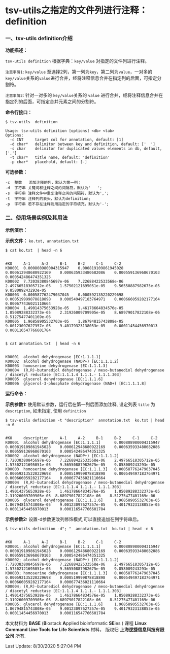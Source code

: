 # tsv-utils之指定的文件列进行注释：definition

### 一、tsv-utils definition介绍

**功能描述：**

`tsv-utils definition` 根据字典：`key/value` 对指定的文件列进行注释。

`注意事情1`:  `key/value` 至选择2列，第一列为`key`，第二列为`value`，一对多的`key/value`关系的`value`进行合并，经将注释信息合并在指定列的后面，可指定分割符。

`注意事情2`: 针对一对多的 `key/value`关系的 `value` 进行合并，经将注释信息合并在指定列的后面，可指定合并元素之间的分割符。

**命令行接口：**

    $ tsv-utils  definition
    
    Usage: tsv-utils definition [options] <db> <tab>
    Options:
      -c INT     target col for annotation, default: [1]
      -d char*   delimitor between key and definition, default: ['  ']
      -s char    delimitor for duplicated values elements in db, default, [',']
      -t char*   title name, default: 'definition'
      -p char*   placehold, default: [-]


**可选参数：**

    -c  整数   添加注释的列，默认为第一列；
    -d  字符串 关键词和注释之间的间隔符，默认为'   ';
    -s  字符串 注释文件中重复注释之间的间隔符，默认为',';
    -t  字符串 注释列的表头，默认为definition;
    -p  字符串 若不存在注释则用指定的字符填充，默认为'-';

### 二、使用场景实例及其用法

**示例演示：**

**示例文件：** `ko.txt, annotation.txt` 

    $ cat ko.txt  | head -n 6


    #KO     A-1     A-2     B-1     B-2     C-1     C-2
    K00001  0.000808980004315947    0.000819109861945028    0.000612948680922169    0.000635933480682086    0.000559136968670103    0.000542486474351325
    K00002  7.72038380845697e-06    7.22688422533568e-06    2.49766518305712e-05    1.57502121695051e-05    9.56550887982675e-05    9.858089243293e-05
    K00003  0.000587762479037045    0.000592135220229698    0.000519999878818898    0.000549497183764971    0.000666059282177164    0.000677436021110664
    K00004  1.49014375653928e-05    1.46178664834576e-05    1.85089288332373e-05    2.31926009709905e-05    8.68979017822108e-06    8.51275477401169e-06
    K00005  1.96858905532703e-05    1.86794815743808e-05    9.00123097627357e-05    9.40179323138053e-05    0.00011454456970013     0.000116547766601784


    $ cat annotation.txt  | head -n 6


    K00001  alcohol dehydrogenase [EC:1.1.1.1]
    K00002  alcohol dehydrogenase (NADP+) [EC:1.1.1.2]
    K00003  homoserine dehydrogenase [EC:1.1.1.3]
    K00004  (R,R)-butanediol dehydrogenase / meso-butanediol dehydrogenase / diacetyl reductase [EC:1.1.1.4 1.1.1.- 1.1.1.303]
    K00005  glycerol dehydrogenase [EC:1.1.1.6]
    K00006  glycerol-3-phosphate dehydrogenase (NAD+) [EC:1.1.1.8]

**运行命令：**

**示例参数1:** 使用默认参数，运行后在第一列后面添加注释, 设定列表 `title` 为 `description`, 如未指定, 使用 `definition`

    $ tsv-utils definition -t "description"  annotation.txt  ko.txt | head -n 6


    #KO     description     A-1     A-2     B-1     B-2     C-1     C-2
    K00001  alcohol dehydrogenase [EC:1.1.1.1]      0.000808980004315947    0.000819109861945028    0.000612948680922169    0.000635933480682086    0.000559136968670103    0.000542486474351325
    K00002  alcohol dehydrogenase (NADP+) [EC:1.1.1.2]      7.72038380845697e-06    7.22688422533568e-06    2.49766518305712e-05    1.57502121695051e-05    9.56550887982675e-05    9.858089243293e-05
    K00003  homoserine dehydrogenase [EC:1.1.1.3]   0.000587762479037045    0.000592135220229698    0.000519999878818898    0.000549497183764971    0.000666059282177164    0.000677436021110664
    K00004  (R,R)-butanediol dehydrogenase / meso-butanediol dehydrogenase / diacetyl reductase [EC:1.1.1.4 1.1.1.- 1.1.1.303]      1.49014375653928e-05    1.46178664834576e-05    1.85089288332373e-05    2.31926009709905e-05  8.68979017822108e-06    8.51275477401169e-06
    K00005  glycerol dehydrogenase [EC:1.1.1.6]     1.96858905532703e-05    1.86794815743808e-05    9.00123097627357e-05    9.40179323138053e-05    0.00011454456970013     0.000116547766601784


**示例参数2:** 设置-d参数更改列修饰模式,可以直接追加在列字符串后。


    $ tsv-utils definition -d"; "  annotation.txt  ko.txt | head -n 6


    #KO     A-1     A-2     B-1     B-2     C-1     C-2
    K00001; alcohol dehydrogenase [EC:1.1.1.1]      0.000808980004315947    0.000819109861945028    0.000612948680922169    0.000635933480682086    0.000559136968670103    0.000542486474351325
    K00002; alcohol dehydrogenase (NADP+) [EC:1.1.1.2]      7.72038380845697e-06    7.22688422533568e-06    2.49766518305712e-05    1.57502121695051e-05    9.56550887982675e-05    9.858089243293e-05
    K00003; homoserine dehydrogenase [EC:1.1.1.3]   0.000587762479037045    0.000592135220229698    0.000519999878818898    0.000549497183764971    0.000666059282177164    0.000677436021110664
    K00004; (R,R)-butanediol dehydrogenase / meso-butanediol dehydrogenase / diacetyl reductase [EC:1.1.1.4 1.1.1.- 1.1.1.303]      1.49014375653928e-05    1.46178664834576e-05    1.85089288332373e-05    2.31926009709905e-05  8.68979017822108e-06    8.51275477401169e-06
    K00005; glycerol dehydrogenase [EC:1.1.1.6]     1.96858905532703e-05    1.86794815743808e-05    9.00123097627357e-05    9.40179323138053e-05    0.00011454456970013     0.000116547766601784



本文材料为 **BASE** (**B**iostack **A**pplied bioinformatic **SE**ies ) 课程 **Linux Command Line Tools for Life Scientists** 材料， 版权归 **上海逻捷信息科技有限公司** 所有.

Last Update: 8/30/2020 5:27:04 PM